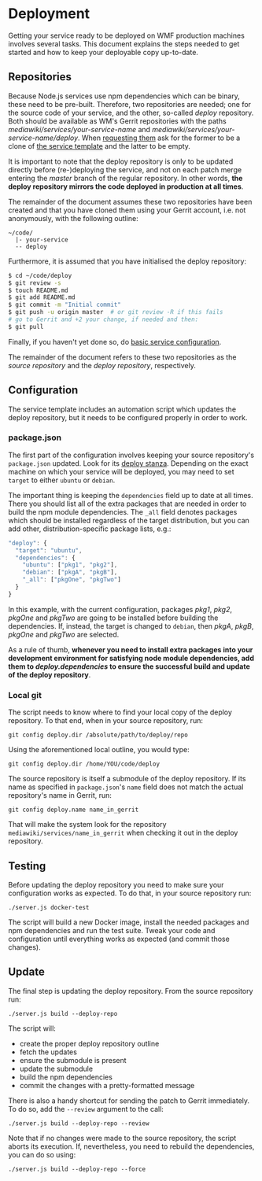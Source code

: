 # Deployment

Getting your service ready to be deployed on WMF production machines involves
several tasks. This document explains the steps needed to get started and how to
keep your deployable copy up-to-date.

## Repositories

Because Node.js services use npm dependencies which can be binary, these need to
be pre-built. Therefore, two repositories are needed; one for the source code of
your service, and the other, so-called *deploy* repository. Both should be
available as WM's Gerrit repositories with the paths
*mediawiki/services/your-service-name* and
*mediawiki/services/your-service-name/deploy*. When [requesting
them](https://www.mediawiki.org/wiki/Git/New_repositories/Requests) ask for the
former to be a clone of [the service
template](https://github.com/wikimedia/service-template-node) and the latter to
be empty.

It is important to note that the deploy repository is only to be updated
directly before (re-)deploying the service, and not on each patch merge entering
the *master* branch of the regular repository. In other words, **the deploy
repository mirrors the code deployed in production at all times**.

The remainder of the document assumes these two repositories have been created
and that you have cloned them using your Gerrit account, i.e. not anonymously,
with the following outline:

```
~/code/
  |- your-service
  -- deploy
```

Furthermore, it is assumed that you have initialised the deploy repository:

```bash
$ cd ~/code/deploy
$ git review -s
$ touch README.md
$ git add README.md
$ git commit -m "Initial commit"
$ git push -u origin master  # or git review -R if this fails
# go to Gerrit and +2 your change, if needed and then:
$ git pull
```

Finally, if you haven't yet done so, do [basic service
configuration](config.md).

The remainder of the document refers to these two repositories as the *source
repository* and the *deploy repository*, respectively.

## Configuration

The service template includes an automation script which updates the deploy
repository, but it needs to be configured properly in order to work.

### package.json

The first part of the configuration involves keeping your source repository's
`package.json` updated. Look for its [deploy stanza](../package.json#L49).
Depending on the exact machine on which your service will be deployed, you may
need to set `target` to either `ubuntu` or `debian`.

The important thing is keeping the `dependencies` field up to date at all times.
There you should list all of the extra packages that are needed in order to
build the npm module dependencies. The `_all` field denotes packages which
should be installed regardless of the target distribution, but you can add
other, distribution-specific package lists, e.g.:

```javascript
"deploy": {
  "target": "ubuntu",
  "dependencies": {
    "ubuntu": ["pkg1", "pkg2"],
    "debian": ["pkgA", "pkgB"],
    "_all": ["pkgOne", "pkgTwo"]
  }
}
```

In this example, with the current configuration, packages *pkg1*, *pkg2*,
*pkgOne* and *pkgTwo* are going to be installed before building the
dependencies. If, instead, the target is changed to `debian`, then *pkgA*,
*pkgB*, *pkgOne* and *pkgTwo* are selected.

As a rule of thumb, **whenever you need to install extra packages into your
development environment for satisfying node module dependencies, add them to
*deploy.dependencies* to ensure the successful build and update of the deploy
repository**.

### Local git

The script needs to know where to find your local copy of the deploy repository.
To that end, when in your source repository, run:

```
git config deploy.dir /absolute/path/to/deploy/repo
```

Using the aforementioned local outline, you would type:

```
git config deploy.dir /home/YOU/code/deploy
```

The source repository is itself a submodule of the deploy repository. If its
name as specified in `package.json`'s `name` field does not match the actual
repository's name in Gerrit, run:

```
git config deploy.name name_in_gerrit
```

That will make the system look for the repository
`mediawiki/services/name_in_gerrit` when checking it out in the deploy
repository.

## Testing

Before updating the deploy repository you need to make sure your configuration
works as expected. To do that, in your source repository run:

```
./server.js docker-test
```

The script will build a new Docker image, install the needed packages and npm
dependencies and run the test suite. Tweak your code and configuration until
everything works as expected (and commit those changes).

## Update

The final step is updating the deploy repository. From the source repository
run:

```
./server.js build --deploy-repo
```

The script will:
- create the proper deploy repository outline
- fetch the updates
- ensure the submodule is present
- update the submodule
- build the npm dependencies
- commit the changes with a pretty-formatted message

There is also a handy shortcut for sending the patch to Gerrit immediately. To
do so, add the `--review` argument to the call:

```
./server.js build --deploy-repo --review
```

Note that if no changes were made to the source repository, the script aborts
its execution. If, nevertheless, you need to rebuild the dependencies, you can
do so using:

```
./server.js build --deploy-repo --force
```

